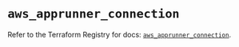 # `aws_apprunner_connection`

Refer to the Terraform Registry for docs: [`aws_apprunner_connection`](https://registry.terraform.io/providers/hashicorp/aws/5.38.0/docs/resources/apprunner_connection).
